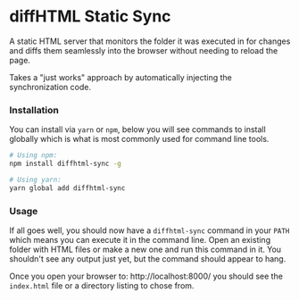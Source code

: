 diffHTML Static Sync
====================

A static HTML server that monitors the folder it was executed in for changes
and diffs them seamlessly into the browser without needing to reload the page.

Takes a "just works" approach by automatically injecting the synchronization
code.

### Installation

You can install via `yarn` or `npm`, below you will see commands to install
globally which is what is most commonly used for command line tools.

``` sh
# Using npm:
npm install diffhtml-sync -g

# Using yarn:
yarn global add diffhtml-sync
```

### Usage

If all goes well, you should now have a `diffhtml-sync` command in your `PATH`
which means you can execute it in the command line. Open an existing folder
with HTML files or make a new one and run this command in it. You shouldn't
see any output just yet, but the command should appear to hang.

Once you open your browser to: http://localhost:8000/ you should see the
`index.html` file or a directory listing to chose from.
